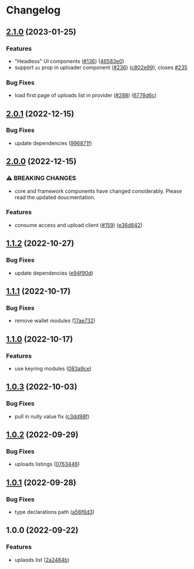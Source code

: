 # Changelog

## [2.1.0](https://github.com/web3-storage/w3ui/compare/react-uploads-list-v2.0.1...react-uploads-list-v2.1.0) (2023-01-25)


### Features

* "Headless" UI components ([#136](https://github.com/web3-storage/w3ui/issues/136)) ([46583e0](https://github.com/web3-storage/w3ui/commit/46583e08d49de1dc9dd57287fd5b9bac79a1e2e2))
* support `as` prop in uploader component ([#236](https://github.com/web3-storage/w3ui/issues/236)) ([c802e99](https://github.com/web3-storage/w3ui/commit/c802e9909289a113bf646f22d25e5c6fbd1c1d3e)), closes [#235](https://github.com/web3-storage/w3ui/issues/235)


### Bug Fixes

* load first page of uploads list in provider ([#288](https://github.com/web3-storage/w3ui/issues/288)) ([6778d6c](https://github.com/web3-storage/w3ui/commit/6778d6c7f8ec3ecc9c0f1ad2d34c36f25f9d9fdb))

## [2.0.1](https://github.com/web3-storage/w3ui/compare/react-uploads-list-v2.0.0...react-uploads-list-v2.0.1) (2022-12-15)


### Bug Fixes

* update dependencies ([996871f](https://github.com/web3-storage/w3ui/commit/996871fc433659a56100e529a969fbb9c054e103))

## [2.0.0](https://github.com/web3-storage/w3ui/compare/react-uploads-list-v1.1.2...react-uploads-list-v2.0.0) (2022-12-15)


### ⚠ BREAKING CHANGES

* core and framework components have changed considerably. Please read the updated doucmentation.

### Features

* consume access and upload client ([#159](https://github.com/web3-storage/w3ui/issues/159)) ([e36d842](https://github.com/web3-storage/w3ui/commit/e36d842b1695032355ab29646c3dce6a33880517))

## [1.1.2](https://github.com/web3-storage/w3ui/compare/react-uploads-list-v1.1.1...react-uploads-list-v1.1.2) (2022-10-27)


### Bug Fixes

* update dependencies ([e94f90d](https://github.com/web3-storage/w3ui/commit/e94f90d08e575f16ca4a91c6032bc3af6a613fcf))

## [1.1.1](https://github.com/web3-storage/w3ui/compare/react-uploads-list-v1.1.0...react-uploads-list-v1.1.1) (2022-10-17)


### Bug Fixes

* remove wallet modules ([17ae732](https://github.com/web3-storage/w3ui/commit/17ae7326b08b0129a64de4235d795a808e750514))

## [1.1.0](https://github.com/web3-storage/w3ui/compare/react-uploads-list-v1.0.3...react-uploads-list-v1.1.0) (2022-10-17)


### Features

* use keyring modules ([083a9ce](https://github.com/web3-storage/w3ui/commit/083a9ce3c64b91cb3017308bdf71f046ec93bce0))

## [1.0.3](https://github.com/web3-storage/w3ui/compare/react-uploads-list-v1.0.2...react-uploads-list-v1.0.3) (2022-10-03)


### Bug Fixes

* pull in nully value fix ([c3dd98f](https://github.com/web3-storage/w3ui/commit/c3dd98f860d63f9c653c4c2ca17d10e027c58a0a))

## [1.0.2](https://github.com/web3-storage/w3ui/compare/react-uploads-list-v1.0.1...react-uploads-list-v1.0.2) (2022-09-29)


### Bug Fixes

* uploads listings ([0763446](https://github.com/web3-storage/w3ui/commit/0763446f1d6d70b1c3adef8221b35396b133c01e))

## [1.0.1](https://github.com/web3-storage/w3ui/compare/react-uploads-list-v1.0.0...react-uploads-list-v1.0.1) (2022-09-28)


### Bug Fixes

* type declarations path ([a56f6d3](https://github.com/web3-storage/w3ui/commit/a56f6d3acb4ebd1c1ba7635ebf88e138770627f6))

## 1.0.0 (2022-09-22)


### Features

* uplaods list ([2a2484b](https://github.com/web3-storage/w3ui/commit/2a2484b9acacb33f1c6154b2eab692bf6f848119))
